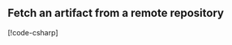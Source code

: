 
## Fetch an artifact from a remote repository

[!code-csharp[](../../tests/OrasProject.Oras.Tests/documentations/FetchArtifact.cs#L26-L55)]